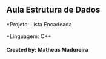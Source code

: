 <h2>Aula Estrutura de Dados</h2>
 
  *Projeto: Lista Encadeada
 
  *Linguagem: C++
  
<h4>Created by: Matheus Madureira<h4>
